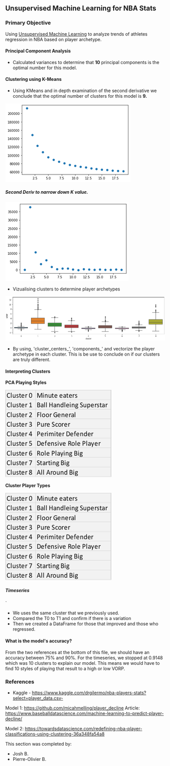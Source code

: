 ## Unsupervised Machine Learning for NBA Stats

### Primary Objective

Using [Unsupervised Machine Learning](Machine_Learning/NBA_PCA.ipynb) to analyze trends of athletes regression in NBA based on player archetype.

#### Principal Component Analysis

- Calculated variances to determine that **10** principal components is the optimal number for this model. 

#### Clustering using K-Means

- Using KMeans and in depth examination of the second derivative we conclude that the optimal number of clusters for this model is **9.**

<img src="Resources/kmeans.png"/>

##### Second Deriv to narrow down K value.

<img src="Resources/second_deriv.png"/>

- Vizualising clusters to determine player archetypes

<img src="Resources/vorp_clusters.png"/>

- By using, 'cluster_centers\_', 'components\_' and vectorize the player archetype in each cluster. This is be use to conclude on if our clusters are truly different.

#### Interpreting Clusters

**PCA Playing Styles**

<img src="Resources/cluster_player_types.PNG"/>

**Cluster Player Types**

<img src="Resources/cluster_player_types.png"/>

##### Timeseries
`
- We uses the same cluster that we previously used.
- Compared the T0 to T1 and confirm if there is a variation
- Then we created a DataFrame for those that improved and those who regressed.

#### What is the model's accuracy?

From the two references at the bottom of this file, we should have an accuracy between 75% and 90%. For the timeseries, we stopped at 0.9148 which was 10 clusters to explain our model. This means we would have to find 10 styles of playing that result to a high or low VORP.


### References

- Kaggle - https://www.kaggle.com/drgilermo/nba-players-stats?select=player_data.csv-

Model 1: https://github.com/micahmelling/player_decline
Article: https://www.baseballdatascience.com/machine-learning-to-predict-player-decline/

Model 2: https://towardsdatascience.com/redefining-nba-player-classifications-using-clustering-36a348fa54a8

This section was completed by:

- Josh B.
- Pierre-Olivier B.
